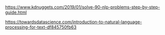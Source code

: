 https://www.kdnuggets.com/2019/01/solve-90-nlp-problems-step-by-step-guide.html

https://towardsdatascience.com/introduction-to-natural-language-processing-for-text-df845750fb63
